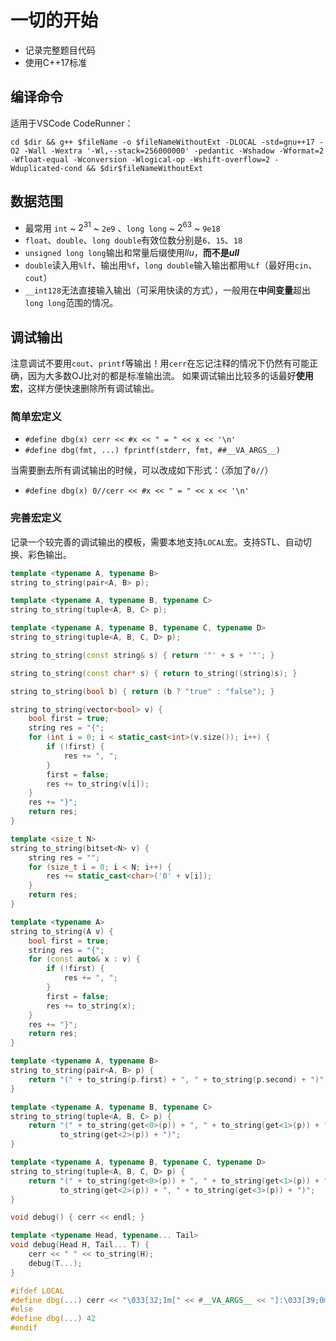 # 一切的开始

* 记录完整题目代码
* 使用C++17标准

## 编译命令

适用于VSCode CodeRunner：

`cd $dir && g++ $fileName -o $fileNameWithoutExt -DLOCAL -std=gnu++17 -O2 -Wall -Wextra '-Wl,--stack=256000000' -pedantic -Wshadow -Wformat=2 -Wfloat-equal -Wconversion -Wlogical-op -Wshift-overflow=2 -Wduplicated-cond && $dir$fileNameWithoutExt`

## 数据范围

* 最常用 `int` ~ $2^{31}$ ~ `2e9` 、`long long` ~ $2^{63}$ ~ `9e18`
* `float`、`double`、`long double`有效位数分别是`6`、`15`、`18`
* `unsigned long long`输出和常量后缀使用$llu$，**而不是$ull$**
* `double`读入用`%lf`、输出用`%f`，`long double`输入输出都用`%Lf`（最好用`cin`、`cout`）
* `__int128`无法直接输入输出（可采用快读的方式），一般用在**中间变量**超出`long long`范围的情况。  

## 调试输出
注意调试不要用`cout`、`printf`等输出！用`cerr`在忘记注释的情况下仍然有可能正确，因为大多数OJ比对的都是标准输出流。
如果调试输出比较多的话最好**使用宏**，这样方便快速删除所有调试输出。

### 简单宏定义

* `#define dbg(x) cerr << #x << " = " << x << '\n'`
* `#define dbg(fmt, ...) fprintf(stderr, fmt, ##__VA_ARGS__)`

当需要删去所有调试输出的时候，可以改成如下形式：（添加了`0//`）

* `#define dbg(x) 0//cerr << #x << " = " << x << '\n'`

### 完善宏定义
记录一个较完善的调试输出的模板，需要本地支持`LOCAL`宏。支持STL、自动切换、彩色输出。

```cpp
template <typename A, typename B>
string to_string(pair<A, B> p);

template <typename A, typename B, typename C>
string to_string(tuple<A, B, C> p);

template <typename A, typename B, typename C, typename D>
string to_string(tuple<A, B, C, D> p);

string to_string(const string& s) { return '"' + s + '"'; }

string to_string(const char* s) { return to_string((string)s); }

string to_string(bool b) { return (b ? "true" : "false"); }

string to_string(vector<bool> v) {
    bool first = true;
    string res = "{";
    for (int i = 0; i < static_cast<int>(v.size()); i++) {
        if (!first) {
            res += ", ";
        }
        first = false;
        res += to_string(v[i]);
    }
    res += "}";
    return res;
}

template <size_t N>
string to_string(bitset<N> v) {
    string res = "";
    for (size_t i = 0; i < N; i++) {
        res += static_cast<char>('0' + v[i]);
    }
    return res;
}

template <typename A>
string to_string(A v) {
    bool first = true;
    string res = "{";
    for (const auto& x : v) {
        if (!first) {
            res += ", ";
        }
        first = false;
        res += to_string(x);
    }
    res += "}";
    return res;
}

template <typename A, typename B>
string to_string(pair<A, B> p) {
    return "(" + to_string(p.first) + ", " + to_string(p.second) + ")";
}

template <typename A, typename B, typename C>
string to_string(tuple<A, B, C> p) {
    return "(" + to_string(get<0>(p)) + ", " + to_string(get<1>(p)) + ", " +
           to_string(get<2>(p)) + ")";
}

template <typename A, typename B, typename C, typename D>
string to_string(tuple<A, B, C, D> p) {
    return "(" + to_string(get<0>(p)) + ", " + to_string(get<1>(p)) + ", " +
           to_string(get<2>(p)) + ", " + to_string(get<3>(p)) + ")";
}

void debug() { cerr << endl; }

template <typename Head, typename... Tail>
void debug(Head H, Tail... T) {
    cerr << " " << to_string(H);
    debug(T...);
}

#ifdef LOCAL
#define dbg(...) cerr << "\033[32;1m[" << #__VA_ARGS__ << "]:\033[39;0m", debug(__VA_ARGS__)
#else
#define dbg(...) 42
#endif

```